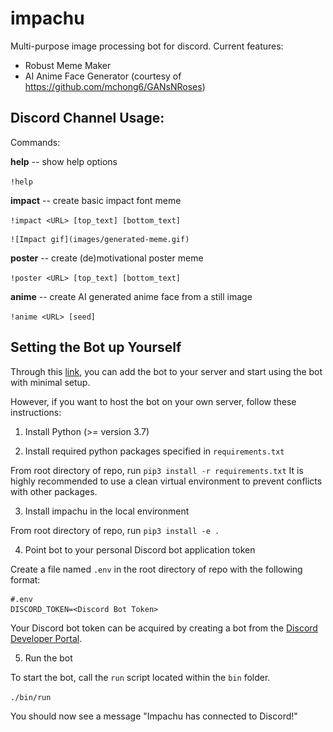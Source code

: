 # impachu
Multi-purpose image processing bot for discord.
Current features:
- Robust Meme Maker
- AI Anime Face Generator (courtesy of https://github.com/mchong6/GANsNRoses)

## Discord Channel Usage:

Commands:

  **help** -- show help options
  
   `!help`
     
  **impact** -- create basic impact font meme
  
   `!impact <URL> [top_text] [bottom_text]`

    ![Impact gif](images/generated-meme.gif)
   
   **poster** -- create (de)motivational poster meme
   
   `!poster <URL> [top_text] [bottom_text]`

   **anime** -- create AI generated anime face from a still image

   `!anime <URL> [seed]`

## Setting the Bot up Yourself

Through this [link](https://discord.com/api/oauth2/authorize?client_id=794697319659732992&permissions=0&scope=bot), you can add the bot to your server and start using the bot with minimal setup.

However, if you want to host the bot on your own server, follow these instructions:


1. Install Python (>= version 3.7)

2. Install required python packages specified in `requirements.txt`

From root directory of repo, run `pip3 install -r requirements.txt`
It is highly recommended to use a clean virtual environment to prevent conflicts with other packages.

3. Install impachu in the local environment

From root directory of repo, run `pip3 install -e .`

4. Point bot to your personal Discord bot application token

Create a file named `.env` in the root directory of repo with the following format:
```
#.env
DISCORD_TOKEN=<Discord Bot Token>
```

Your Discord bot token can be acquired by creating a bot from the [Discord Developer Portal](https://discord.com/developers/applications).

5. Run the bot

To start the bot, call the `run` script located within the `bin` folder.

`./bin/run`

You should now see a message "Impachu has connected to Discord!"